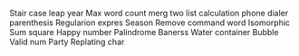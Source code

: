 Stair case
leap year
Max word count
merg two list
calculation
phone dialer
parenthesis
Regularion expres
Season
Remove command word
Isomorphic
Sum square
Happy number
Palindrome
Banerss
Water container
Bubble
Valid num
Party
Replating char
